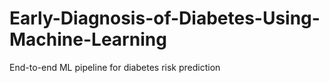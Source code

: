 # Early-Diagnosis-of-Diabetes-Using-Machine-Learning
End-to-end ML pipeline for diabetes risk prediction
